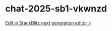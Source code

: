 # chat-2025-sb1-vkwnzd

[Edit in StackBlitz next generation editor ⚡️](https://stackblitz.com/~/github.com/SirCodeKnight/chat-2025-sb1-vkwnzd)